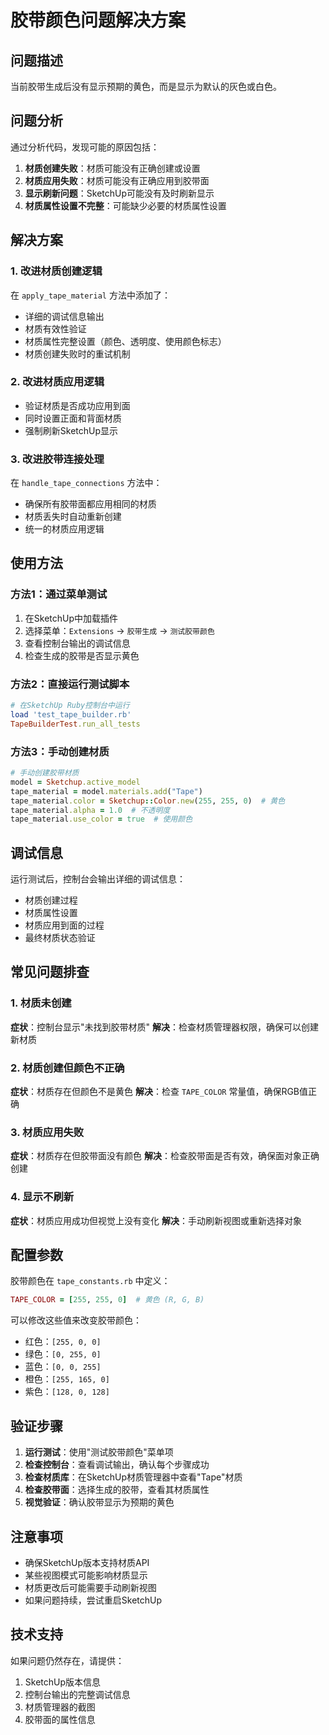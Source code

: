 # 胶带颜色问题解决方案

## 问题描述

当前胶带生成后没有显示预期的黄色，而是显示为默认的灰色或白色。

## 问题分析

通过分析代码，发现可能的原因包括：

1. **材质创建失败**：材质可能没有正确创建或设置
2. **材质应用失败**：材质可能没有正确应用到胶带面
3. **显示刷新问题**：SketchUp可能没有及时刷新显示
4. **材质属性设置不完整**：可能缺少必要的材质属性设置

## 解决方案

### 1. 改进材质创建逻辑

在 `apply_tape_material` 方法中添加了：
- 详细的调试信息输出
- 材质有效性验证
- 材质属性完整设置（颜色、透明度、使用颜色标志）
- 材质创建失败时的重试机制

### 2. 改进材质应用逻辑

- 验证材质是否成功应用到面
- 同时设置正面和背面材质
- 强制刷新SketchUp显示

### 3. 改进胶带连接处理

在 `handle_tape_connections` 方法中：
- 确保所有胶带面都应用相同的材质
- 材质丢失时自动重新创建
- 统一的材质应用逻辑

## 使用方法

### 方法1：通过菜单测试

1. 在SketchUp中加载插件
2. 选择菜单：`Extensions` → `胶带生成` → `测试胶带颜色`
3. 查看控制台输出的调试信息
4. 检查生成的胶带是否显示黄色

### 方法2：直接运行测试脚本

```ruby
# 在SketchUp Ruby控制台中运行
load 'test_tape_builder.rb'
TapeBuilderTest.run_all_tests
```

### 方法3：手动创建材质

```ruby
# 手动创建胶带材质
model = Sketchup.active_model
tape_material = model.materials.add("Tape")
tape_material.color = Sketchup::Color.new(255, 255, 0)  # 黄色
tape_material.alpha = 1.0  # 不透明度
tape_material.use_color = true  # 使用颜色
```

## 调试信息

运行测试后，控制台会输出详细的调试信息：

- 材质创建过程
- 材质属性设置
- 材质应用到面的过程
- 最终材质状态验证

## 常见问题排查

### 1. 材质未创建

**症状**：控制台显示"未找到胶带材质"
**解决**：检查材质管理器权限，确保可以创建新材质

### 2. 材质创建但颜色不正确

**症状**：材质存在但颜色不是黄色
**解决**：检查 `TAPE_COLOR` 常量值，确保RGB值正确

### 3. 材质应用失败

**症状**：材质存在但胶带面没有颜色
**解决**：检查胶带面是否有效，确保面对象正确创建

### 4. 显示不刷新

**症状**：材质应用成功但视觉上没有变化
**解决**：手动刷新视图或重新选择对象

## 配置参数

胶带颜色在 `tape_constants.rb` 中定义：

```ruby
TAPE_COLOR = [255, 255, 0]  # 黄色 (R, G, B)
```

可以修改这些值来改变胶带颜色：

- 红色：`[255, 0, 0]`
- 绿色：`[0, 255, 0]`
- 蓝色：`[0, 0, 255]`
- 橙色：`[255, 165, 0]`
- 紫色：`[128, 0, 128]`

## 验证步骤

1. **运行测试**：使用"测试胶带颜色"菜单项
2. **检查控制台**：查看调试输出，确认每个步骤成功
3. **检查材质库**：在SketchUp材质管理器中查看"Tape"材质
4. **检查胶带面**：选择生成的胶带，查看其材质属性
5. **视觉验证**：确认胶带显示为预期的黄色

## 注意事项

- 确保SketchUp版本支持材质API
- 某些视图模式可能影响材质显示
- 材质更改后可能需要手动刷新视图
- 如果问题持续，尝试重启SketchUp

## 技术支持

如果问题仍然存在，请提供：
1. SketchUp版本信息
2. 控制台输出的完整调试信息
3. 材质管理器的截图
4. 胶带面的属性信息 